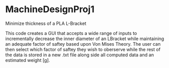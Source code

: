 # MachineDesignProj1
Minimize thickness of a PLA L-Bracket

This code creates a GUI that accepts a wide range of inputs to incrementally decrease the inner diameter of an LBracket while maintaining an adequate factor of saftey based upon Von Mises Theory. The user can then select which factor of saftey they wish to oberserve while the rest of the data is stored in a new .txt file along side all computed data and an estimated weight [g].
